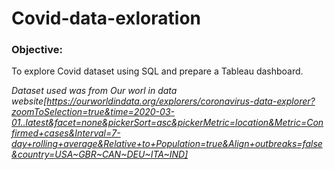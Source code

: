# Covid-data-exloration

### Objective: 
 To explore Covid dataset using SQL and prepare a Tableau dashboard.
 
 *Dataset used was from Our worl in data website[https://ourworldindata.org/explorers/coronavirus-data-explorer?zoomToSelection=true&time=2020-03-01..latest&facet=none&pickerSort=asc&pickerMetric=location&Metric=Confirmed+cases&Interval=7-day+rolling+average&Relative+to+Population=true&Align+outbreaks=false&country=USA~GBR~CAN~DEU~ITA~IND]*
 

